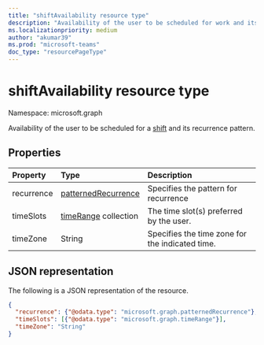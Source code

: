 ```yaml
---
title: "shiftAvailability resource type"
description: "Availability of the user to be scheduled for work and its recurrence pattern."
ms.localizationpriority: medium
author: "akumar39"
ms.prod: "microsoft-teams"
doc_type: "resourcePageType"
---
```


# shiftAvailability resource type

Namespace: microsoft.graph

Availability of the user to be scheduled for a [shift](shift.md) and its recurrence pattern.

## Properties

| Property     | Type        | Description |
|:-------------|:------------|:------------|
|recurrence|[patternedRecurrence](patternedrecurrence.md)| Specifies the pattern for recurrence |
|timeSlots|[timeRange](timerange.md) collection|The time slot(s) preferred by the user.|
|timeZone|String|Specifies the time zone for the indicated time. |

## JSON representation

The following is a JSON representation of the resource.

<!-- {
  "blockType": "resource",
  "optionalProperties": [

  ],
  "@odata.type": "microsoft.graph.shiftAvailability",
  "baseType": null
}-->

```json
{
  "recurrence": {"@odata.type": "microsoft.graph.patternedRecurrence"},
  "timeSlots": [{"@odata.type": "microsoft.graph.timeRange"}],
  "timeZone": "String"
}
```

<!-- uuid: 16cd6b66-4b1a-43a1-adaf-3a886856ed98
2019-02-04 14:57:30 UTC -->
<!-- {
  "type": "#page.annotation",
  "description": "shiftAvailability resource",
  "keywords": "",
  "section": "documentation",
  "tocPath": ""
}-->

